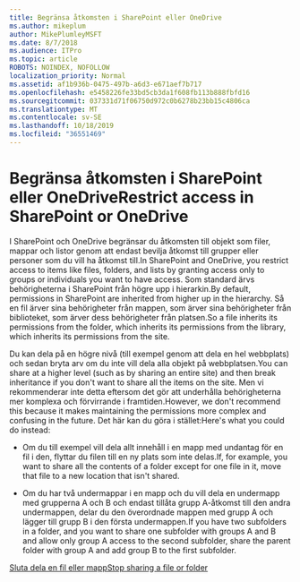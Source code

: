 ```yaml
---
title: Begränsa åtkomsten i SharePoint eller OneDrive
ms.author: mikeplum
author: MikePlumleyMSFT
ms.date: 8/7/2018
ms.audience: ITPro
ms.topic: article
ROBOTS: NOINDEX, NOFOLLOW
localization_priority: Normal
ms.assetid: af1b936b-0475-497b-a6d3-e671aef7b717
ms.openlocfilehash: e5458226fe33bd5cb3da1f608fb113b888fbfd16
ms.sourcegitcommit: 037331d71f06750d972c0b6278b23bb15c4806ca
ms.translationtype: MT
ms.contentlocale: sv-SE
ms.lasthandoff: 10/18/2019
ms.locfileid: "36551469"
---
```

# <a name="restrict-access-in-sharepoint-or-onedrive"></a><span data-ttu-id="8d7e7-102">Begränsa åtkomsten i SharePoint eller OneDrive</span><span class="sxs-lookup"><span data-stu-id="8d7e7-102">Restrict access in SharePoint or OneDrive</span></span>

<span data-ttu-id="8d7e7-103">I SharePoint och OneDrive begränsar du åtkomsten till objekt som filer, mappar och listor genom att endast bevilja åtkomst till grupper eller personer som du vill ha åtkomst till.</span><span class="sxs-lookup"><span data-stu-id="8d7e7-103">In SharePoint and OneDrive, you restrict access to items like files, folders, and lists by granting access only to groups or individuals you want to have access.</span></span> <span data-ttu-id="8d7e7-104">Som standard ärvs behörigheterna i SharePoint från högre upp i hierarkin.</span><span class="sxs-lookup"><span data-stu-id="8d7e7-104">By default, permissions in SharePoint are inherited from higher up in the hierarchy.</span></span> <span data-ttu-id="8d7e7-105">Så en fil ärver sina behörigheter från mappen, som ärver sina behörigheter från biblioteket, som ärver dess behörigheter från platsen.</span><span class="sxs-lookup"><span data-stu-id="8d7e7-105">So a file inherits its permissions from the folder, which inherits its permissions from the library, which inherits its permissions from the site.</span></span>
  
<span data-ttu-id="8d7e7-106">Du kan dela på en högre nivå (till exempel genom att dela en hel webbplats) och sedan bryta arv om du inte vill dela alla objekt på webbplatsen.</span><span class="sxs-lookup"><span data-stu-id="8d7e7-106">You can share at a higher level (such as by sharing an entire site) and then break inheritance if you don't want to share all the items on the site.</span></span> <span data-ttu-id="8d7e7-107">Men vi rekommenderar inte detta eftersom det gör att underhålla behörigheterna mer komplexa och förvirrande i framtiden.</span><span class="sxs-lookup"><span data-stu-id="8d7e7-107">However, we don't recommend this because it makes maintaining the permissions more complex and confusing in the future.</span></span> <span data-ttu-id="8d7e7-108">Det här kan du göra i stället:</span><span class="sxs-lookup"><span data-stu-id="8d7e7-108">Here's what you could do instead:</span></span>
  
- <span data-ttu-id="8d7e7-109">Om du till exempel vill dela allt innehåll i en mapp med undantag för en fil i den, flyttar du filen till en ny plats som inte delas.</span><span class="sxs-lookup"><span data-stu-id="8d7e7-109">If, for example, you want to share all the contents of a folder except for one file in it, move that file to a new location that isn't shared.</span></span>
    
- <span data-ttu-id="8d7e7-110">Om du har två undermappar i en mapp och du vill dela en undermapp med grupperna A och B och endast tillåta grupp A-åtkomst till den andra undermappen, delar du den överordnade mappen med grupp A och lägger till grupp B i den första undermappen.</span><span class="sxs-lookup"><span data-stu-id="8d7e7-110">If you have two subfolders in a folder, and you want to share one subfolder with groups A and B and allow only group A access to the second subfolder, share the parent folder with group A and add group B to the first subfolder.</span></span>
    
[<span data-ttu-id="8d7e7-111">Sluta dela en fil eller mapp</span><span class="sxs-lookup"><span data-stu-id="8d7e7-111">Stop sharing a file or folder </span></span>](https://go.microsoft.com/fwlink/?linkid=2008861)
  

